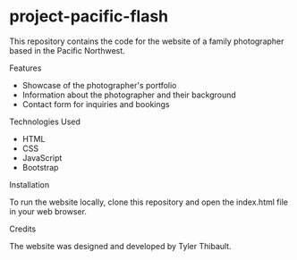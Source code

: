 # project-pacific-flash

This repository contains the code for the website of a family photographer based in the Pacific Northwest.

Features

* Showcase of the photographer's portfolio
* Information about the photographer and their background
* Contact form for inquiries and bookings

Technologies Used

* HTML
* CSS
* JavaScript
* Bootstrap

Installation

To run the website locally, clone this repository and open the index.html file in your web browser.
<!-- 
Usage

The website can be accessed at [insert website URL here].
 -->
Credits

The website was designed and developed by Tyler Thibault.
